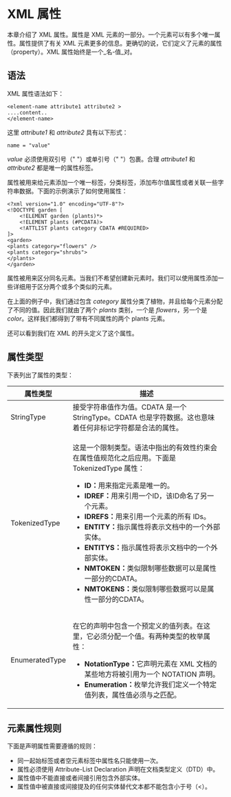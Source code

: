 # XML 属性

本章介绍了 XML 属性。属性是 XML 元素的一部分。一个元素可以有多个唯一属性。属性提供了有关 XML 元素更多的信息。更确切的说，它们定义了元素的属性（property）。XML 属性始终是一个_名-值_对。

## 语法

XML 属性语法如下：

```
<element-name attribute1 attribute2 >
....content..
</element-name>
```

这里 _attribute1_ 和 _attribute2_ 具有以下形式：

```
name = "value"
```

_value_ 必须使用双引号（" "）或单引号（" "）包裹。合理 _attribute1_ 和 _attribute2_ 都是唯一的属性标签。

属性被用来给元素添加一个唯一标签，分类标签，添加布尔值属性或者关联一些字符串数据。下面的示例演示了如何使用属性：

```
<?xml version="1.0" encoding="UTF-8"?>
<!DOCTYPE garden [
	<!ELEMENT garden (plants)*>
	<!ELEMENT plants (#PCDATA)>
	<!ATTLIST plants category CDATA #REQUIRED>
]>
<garden>
<plants category="flowers" />
<plants category="shrubs">
</plants>
</garden>
```

属性被用来区分同名元素。当我们不希望创建新元素时。我们可以使用属性添加一些详细用于区分两个或多个类似的元素。

在上面的例子中，我们通过包含 _category_ 属性分类了植物，并且给每个元素分配了不同的值。因此我们就由了两个 _plants_ 类别，一个是 _flowers_，另一个是 _color_。这样我们都得到了带有不同属性的两个 plants 元素。

还可以看到我们在 XML 的开头定义了这个属性。

## 属性类型

下表列出了属性的类型：

<table>
	<thead>
		<tr>
			<th>属性类型</th>
			<th>描述</th>
		</tr>
	</thead>
	<tbody>
		<tr>
			<td>StringType</td>
			<td>接受字符串值作为值。CDATA 是一个 StringType。CDATA 也是字符数据。这也意味着任何非标记字符都是合法的属性。</td>
		</tr>
		<tr>
			<td>TokenizedType</td>
			<td>
				<p>这是一个限制类型。语法中指出的有效性约束会在属性值规范化之后应用。下面是 TokenizedType 属性：</p>
				<ul>
					<li><b>ID：</b>用来指定元素是唯一的。</li>
					<li><b>IDREF：</b>用来引用一个ID，该ID命名了另一个元素。</li>
					<li><b>IDREFS：</b>用来引用一个元素的所有 IDs。</li>
					<li><b>ENTITY：</b>指示属性将表示文档中的一个外部实体。</li>
					<li><b>ENTITYS：</b>指示属性将表示文档中的一个外部实体。</li>
					<li><b>NMTOKEN：</b>类似限制哪些数据可以是属性一部分的CDATA。</li>
					<li><b>NMTOKENS：</b>类似限制哪些数据可以是属性一部分的CDATA。</li>
				</ul>
			</td>
		</tr>
		<tr>
			<td>EnumeratedType</td>
			<td>
				<p>在它的声明中包含一个预定义的值列表。在这里，它必须分配一个值。有两种类型的枚举属性：</p>
				<ul>
					<li><b>NotationType：</b>它声明元素在 XML 文档的某些地方将被引用为一个 NOTATION 声明。</li>
					<li><b>Enumeration：</b>枚举允许我们定义一个特定值列表，属性值必须与之匹配。</li>
				</ul>
			</td>
		</tr>
	</tbody>
</table>

## 元素属性规则

下面是声明属性需要遵循的规则：

- 同一起始标签或者空元素标签中属性名只能使用一次。
- 属性必须使用 Attribute-List Declaration 声明在文档类型定义（DTD）中。
- 属性值中不能直接或者间接引用包含外部实体。
- 属性值中被直接或间接提及的任何实体替代文本都不能包含小于号（<）。
